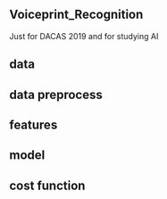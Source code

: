 ## Voiceprint_Recognition
Just for DACAS 2019 and for studying AI
## data
## data preprocess
## features
## model
## cost function

